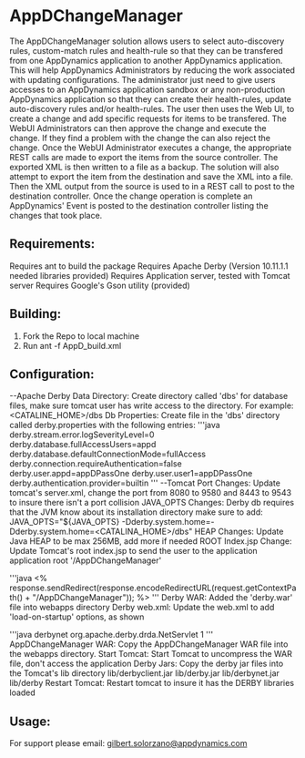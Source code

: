 AppDChangeManager
===========

The AppDChangeManager solution allows users to select auto-discovery rules, custom-match
rules and health-rule so that they can be transfered from one AppDynamics application to
another AppDynamics application. This will help AppDynamics Administrators by reducing
the work associated with updating configurations. The administrator just need to give
users accesses to an AppDynamics application sandbox or any non-production AppDynamics
application so that they can create their health-rules, update auto-discovery rules and/or
health-rules. The user then uses the Web UI, to create a change and add specific requests
for items to be transfered. The WebUI Administrators can then approve the change and 
execute the change. If they find a problem with the change the can also reject the change.
Once the WebUI Administrator executes a change, the appropriate REST calls are made to
export the items from the source controller. The exported XML is then written to a file
as a backup. The solution will also attempt to export the item from the destination and 
save the XML into a file. Then the XML output from the source is used to in a REST call
to post to the destination controller. Once the change operation is complete an AppDynamics'
Event is posted to the destination controller listing the changes that took place.

Requirements:
------------
Requires ant to build the package
Requires Apache Derby (Version 10.11.1.1 needed libraries provided)
Requires Application server, tested with Tomcat server
Requires Google's Gson utility (provided)

Building:
--------
1. Fork the Repo to local machine
2. Run ant -f AppD_build.xml

Configuration:
-------------
--Apache Derby
    Data Directory: Create directory called 'dbs' for database files, make sure tomcat user 
	has write access to the directory. For example: <CATALINE_HOME>/dbs
    Db Properties: Create file in the 'dbs' directory called derby.properties with the 
	following entries:
    '''java
derby.stream.error.logSeverityLevel=0
derby.database.fullAccessUsers=appd
derby.database.defaultConnectionMode=fullAccess
derby.connection.requireAuthentication=false
derby.user.appd=appDPassOne
derby.user.user1=appDPassOne
derby.authentication.provider=builtin
    '''
--Tomcat
    Port Changes: Update tomcat's server.xml, change the port from 8080 to 9580 and 
	8443 to 9543 to insure there isn't a port collision
    JAVA_OPTS Changes: Derby db requires that the JVM know about its installation directory
	make sure to add:
	JAVA_OPTS="${JAVA_OPTS} -Dderby.system.home=-Dderby.system.home=<CATALINA_HOME>/dbs"
    HEAP Changes: Update Java HEAP to be max 256MB, add more if needed
    ROOT Index.jsp Change: Update Tomcat's root index.jsp to send the user to the application 
	application root '/AppDChangeManager'


'''java
<% response.sendRedirect(response.encodeRedirectURL(request.getContextPath() +
        "/AppDChangeManager")); %>
'''
    Derby WAR: Added the 'derby.war' file into webapps directory
    Derby web.xml: Update the web.xml to add 'load-on-startup' options, as shown


'''java
        <servlet-name> derbynet </servlet-name>
	<servlet-class> org.apache.derby.drda.NetServlet </servlet-class>
	<load-on-startup>1</load-on-startup>
'''
    AppDChangeManager WAR: Copy the AppDChangeManager WAR file into the webapps directory.
    Start Tomcat: Start Tomcat to uncompress the WAR file, don't access the application
    Derby Jars: Copy the derby jar files into the Tomcat's lib directory lib/derbyclient.jar  lib/derby.jar  lib/derbynet.jar lib/derby
    Restart Tomcat: Restart tomcat to insure it has the DERBY libraries loaded
  



Usage:
-----



For support please email: gilbert.solorzano@appdynamics.com

